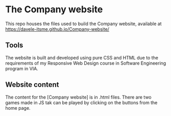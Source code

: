 # The Company website

This repo houses the files used to build the Company website, available at https://davele-itsme.github.io/Company-website/

## Tools

The website is built and developed using pure CSS and HTML due to the requirements of my Responsive Web Design course in Software Engineering program in VIA.

## Website content

The content for the [Company website] is in .html files.
There are two games made in JS tak can be played by clicking on the buttons from the home page.
